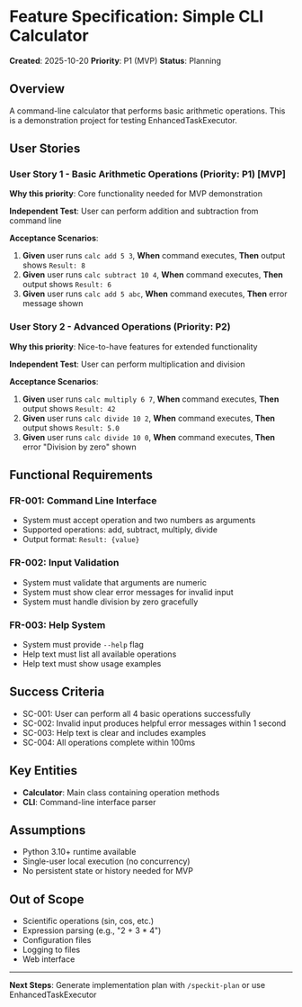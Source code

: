 # Feature Specification: Simple CLI Calculator

**Created**: 2025-10-20
**Priority**: P1 (MVP)
**Status**: Planning

## Overview

A command-line calculator that performs basic arithmetic operations. This is a demonstration project for testing EnhancedTaskExecutor.

## User Stories

### User Story 1 - Basic Arithmetic Operations (Priority: P1) [MVP]

**Why this priority**: Core functionality needed for MVP demonstration

**Independent Test**: User can perform addition and subtraction from command line

**Acceptance Scenarios**:
1. **Given** user runs `calc add 5 3`, **When** command executes, **Then** output shows `Result: 8`
2. **Given** user runs `calc subtract 10 4`, **When** command executes, **Then** output shows `Result: 6`
3. **Given** user runs `calc add 5 abc`, **When** command executes, **Then** error message shown

### User Story 2 - Advanced Operations (Priority: P2)

**Why this priority**: Nice-to-have features for extended functionality

**Independent Test**: User can perform multiplication and division

**Acceptance Scenarios**:
1. **Given** user runs `calc multiply 6 7`, **When** command executes, **Then** output shows `Result: 42`
2. **Given** user runs `calc divide 10 2`, **When** command executes, **Then** output shows `Result: 5.0`
3. **Given** user runs `calc divide 10 0`, **When** command executes, **Then** error "Division by zero" shown

## Functional Requirements

### FR-001: Command Line Interface
- System must accept operation and two numbers as arguments
- Supported operations: add, subtract, multiply, divide
- Output format: `Result: {value}`

### FR-002: Input Validation
- System must validate that arguments are numeric
- System must show clear error messages for invalid input
- System must handle division by zero gracefully

### FR-003: Help System
- System must provide `--help` flag
- Help text must list all available operations
- Help text must show usage examples

## Success Criteria

- SC-001: User can perform all 4 basic operations successfully
- SC-002: Invalid input produces helpful error messages within 1 second
- SC-003: Help text is clear and includes examples
- SC-004: All operations complete within 100ms

## Key Entities

- **Calculator**: Main class containing operation methods
- **CLI**: Command-line interface parser

## Assumptions

- Python 3.10+ runtime available
- Single-user local execution (no concurrency)
- No persistent state or history needed for MVP

## Out of Scope

- Scientific operations (sin, cos, etc.)
- Expression parsing (e.g., "2 + 3 * 4")
- Configuration files
- Logging to files
- Web interface

---

**Next Steps**: Generate implementation plan with `/speckit-plan` or use EnhancedTaskExecutor

